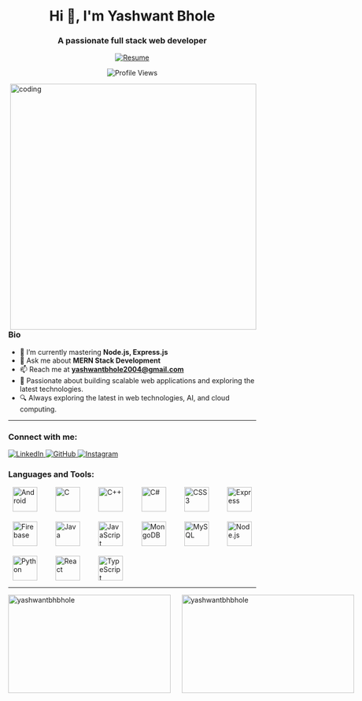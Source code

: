 <h1 align="center">Hi 👋, I'm Yashwant Bhole</h1>
<h3 align="center">A passionate full stack web developer</h3>

<p align="center">
  <a href="https://drive.google.com/file/d/1Bx5xGQN4u00xJTllODWGpHlrLXEk1S9j/view?usp=sharing" target="_blank">
    <img src="https://img.shields.io/badge/Resume-Download-blue?style=for-the-badge&logo=adobeacrobatreader&logoColor=white" alt="Resume" />
  </a>
</p>

<p align="center">
  <img src="https://komarev.com/ghpvc/?username=YashwantBhole&label=Profile%20views&color=0e75b6&style=flat" alt="Profile Views" />
</p>

<img align="right" alt="coding" width="500" src="https://images-wixmp-ed30a86b8c4ca887773594c2.wixmp.com/f/c83c004e-1370-4756-88e5-4071de797088/dgdq8br-09cc7ad6-a021-47a5-b0e0-917b12b0f7a7.gif?token=eyJ0eXAiOiJKV1QiLCJhbGciOiJIUzI1NiJ9.eyJzdWIiOiJ1cm46YXBwOjdlMGQxODg5ODIyNjQzNzNhNWYwZDQxNWVhMGQyNmUwIiwiaXNzIjoidXJuOmFwcDo3ZTBkMTg4OTgyMjY0MzczYTVmMGQ0MTVlYTBkMjZlMCIsIm9iaiI6W1t7InBhdGgiOiJcL2ZcL2M4M2MwMDRlLTEzNzAtNDc1Ni04OGU1LTQwNzFkZTc5NzA4OFwvZGdkcThici0wOWNjN2FkNi1hMDIxLTQ3YTUtYjBlMC05MTdiMTJiMGY3YTcuZ2lmIn1dXSwiYXVkIjpbInVybjpzZXJ2aWNlOmZpbGUuZG93bmxvYWQiXX0.tqRMtE-b2QiI2nnefNxSDMJvZCcYqFmq2ccg_Xfzqb8" />

### Bio
- 🌱 I’m currently mastering **Node.js, Express.js**
- 💬 Ask me about **MERN Stack Development**
- 📫 Reach me at **yashwantbhole2004@gmail.com**
- 🚀 Passionate about building scalable web applications and exploring the latest technologies.
- 🔍 Always exploring the latest in web technologies, AI, and cloud computing.
---

<h3 align="left">Connect with me:</h3>
<p align="left">
<a href="https://www.linkedin.com/in/yashwantbhole/" target="_blank">
  <img src="https://img.shields.io/badge/LinkedIn-0077B5?style=flat&logo=linkedin&logoColor=white" alt="LinkedIn" />
</a>  
<a href="https://github.com/YashwantBhole" target="_blank">
  <img src="https://img.shields.io/badge/GitHub-181717?style=flat&logo=github&logoColor=white" alt="GitHub" />
</a>
<a href="https://instagram.com/yashwant_bhole_07" target="_blank">
  <img src="https://img.shields.io/badge/Instagram-E4405F?style=flat&logo=instagram&logoColor=white" alt="Instagram" />
</a>
</p>

<h3 align="left">Languages and Tools:</h3>
<p align="left" style="display: grid; grid-template-columns: repeat(auto-fill, minmax(60px, 1fr)); gap: 20px; justify-items: center;">
  <a href="https://developer.android.com" target="_blank" style="outline: none; border: none;">
    <img src="https://cdn.jsdelivr.net/gh/devicons/devicon/icons/android/android-original.svg" alt="Android" width="50" height="50" style="transition: transform 0.3s;"/>
  </a>
  <a href="https://www.cprogramming.com/" target="_blank" style="outline: none; border: none;">
    <img src="https://cdn.jsdelivr.net/gh/devicons/devicon/icons/c/c-original.svg" alt="C" width="50" height="50" style="transition: transform 0.3s;"/>
  </a>
  <a href="https://www.w3schools.com/cpp/" target="_blank" style="outline: none; border: none;">
    <img src="https://cdn.jsdelivr.net/gh/devicons/devicon/icons/cplusplus/cplusplus-original.svg" alt="C++" width="50" height="50" style="transition: transform 0.3s;"/>
  </a>
  <a href="https://www.w3schools.com/cs/" target="_blank" style="outline: none; border: none;">
    <img src="https://cdn.jsdelivr.net/gh/devicons/devicon/icons/csharp/csharp-original.svg" alt="C#" width="50" height="50" style="transition: transform 0.3s;"/>
  </a>
  <a href="https://www.w3schools.com/css/" target="_blank" style="outline: none; border: none;">
    <img src="https://cdn.jsdelivr.net/gh/devicons/devicon/icons/css3/css3-original.svg" alt="CSS3" width="50" height="50" style="transition: transform 0.3s;"/>
  </a>
  <a href="https://expressjs.com" target="_blank" style="outline: none; border: none;">
    <img src="https://cdn.jsdelivr.net/gh/devicons/devicon/icons/express/express-original.svg" alt="Express" width="50" height="50" style="transition: transform 0.3s;"/>
  </a>
  <a href="https://firebase.google.com/" target="_blank" style="outline: none; border: none;">
    <img src="https://cdn.jsdelivr.net/gh/devicons/devicon/icons/firebase/firebase-plain.svg" alt="Firebase" width="50" height="50" style="transition: transform 0.3s;"/>
  </a>
  <a href="https://www.java.com" target="_blank" style="outline: none; border: none;">
    <img src="https://cdn.jsdelivr.net/gh/devicons/devicon/icons/java/java-original.svg" alt="Java" width="50" height="50" style="transition: transform 0.3s;"/>
  </a>
  <a href="https://developer.mozilla.org/en-US/docs/Web/JavaScript" target="_blank" style="outline: none; border: none;">
    <img src="https://cdn.jsdelivr.net/gh/devicons/devicon/icons/javascript/javascript-original.svg" alt="JavaScript" width="50" height="50" style="transition: transform 0.3s;"/>
  </a>
  <a href="https://www.mongodb.com/" target="_blank" style="outline: none; border: none;">
    <img src="https://cdn.jsdelivr.net/gh/devicons/devicon/icons/mongodb/mongodb-original.svg" alt="MongoDB" width="50" height="50" style="transition: transform 0.3s;"/>
  </a>
  <a href="https://www.mysql.com/" target="_blank" style="outline: none; border: none;">
    <img src="https://cdn.jsdelivr.net/gh/devicons/devicon/icons/mysql/mysql-original.svg" alt="MySQL" width="50" height="50" style="transition: transform 0.3s;"/>
  </a>
  <a href="https://nodejs.org" target="_blank" style="outline: none; border: none;">
    <img src="https://cdn.jsdelivr.net/gh/devicons/devicon/icons/nodejs/nodejs-original.svg" alt="Node.js" width="50" height="50" style="transition: transform 0.3s;"/>
  </a>
  <a href="https://www.python.org" target="_blank" style="outline: none; border: none;">
    <img src="https://cdn.jsdelivr.net/gh/devicons/devicon/icons/python/python-original.svg" alt="Python" width="50" height="50" style="transition: transform 0.3s;"/>
  </a>
  <a href="https://reactjs.org/" target="_blank" style="outline: none; border: none;">
    <img src="https://cdn.jsdelivr.net/gh/devicons/devicon/icons/react/react-original.svg" alt="React" width="50" height="50" style="transition: transform 0.3s;"/>
  </a>
  <a href="https://www.typescriptlang.org/" target="_blank" style="outline: none; border: none;">
    <img src="https://cdn.jsdelivr.net/gh/devicons/devicon/icons/typescript/typescript-original.svg" alt="TypeScript" width="50" height="50" style="transition: transform 0.3s;"/>
  </a>
</p>

---

<!-- Stats Section -->
<div style="display: flex; gap: 20px;">
  <img align="left" height="200" width="330" src="https://github-readme-stats.vercel.app/api/top-langs?username=YashwantBhole&show_icons=true&locale=en&layout=compact" alt="yashwantbhbhole" />
  <img align="center" height="200"  width="350" src="https://github-readme-stats.vercel.app/api?username=YashwantBhole&show_icons=true&locale=en" alt="yashwantbhbhole" />
</div>

<!-- Hover effect for icons -->
